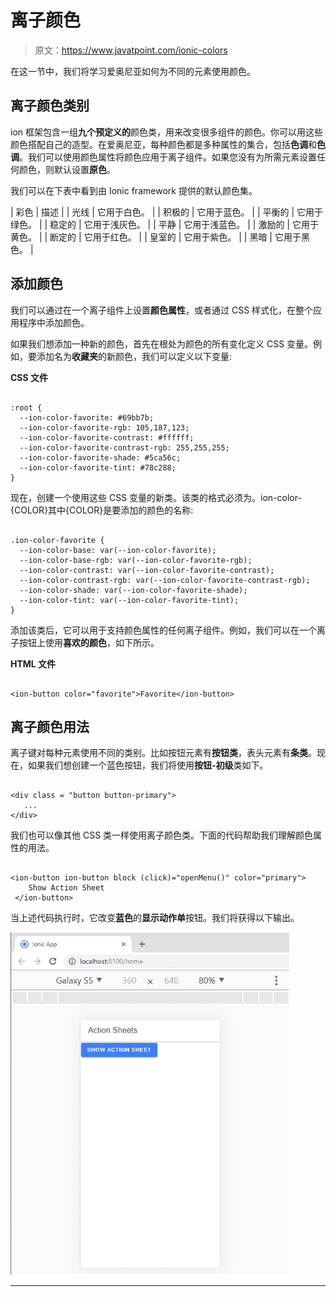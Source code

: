 # 离子颜色

> 原文：<https://www.javatpoint.com/ionic-colors>

在这一节中，我们将学习爱奥尼亚如何为不同的元素使用颜色。

## 离子颜色类别

ion 框架包含一组**九个预定义的**颜色类，用来改变很多组件的颜色。你可以用这些颜色搭配自己的造型。在爱奥尼亚，每种颜色都是多种属性的集合，包括**色调**和**色调**。我们可以使用颜色属性将颜色应用于离子组件。如果您没有为所需元素设置任何颜色，则默认设置**原色**。

我们可以在下表中看到由 Ionic framework 提供的默认颜色集。

| 彩色 | 描述 |
| 光线 | 它用于白色。 |
| 积极的 | 它用于蓝色。 |
| 平衡的 | 它用于绿色。 |
| 稳定的 | 它用于浅灰色。 |
| 平静 | 它用于浅蓝色。 |
| 激励的 | 它用于黄色。 |
| 断定的 | 它用于红色。 |
| 皇室的 | 它用于紫色。 |
| 黑暗 | 它用于黑色。 |

## 添加颜色

我们可以通过在一个离子组件上设置**颜色属性**，或者通过 CSS 样式化，在整个应用程序中添加颜色。

如果我们想添加一种新的颜色，首先在根处为颜色的所有变化定义 CSS 变量。例如，要添加名为**收藏夹**的新颜色，我们可以定义以下变量:

**CSS 文件**

```

:root {
  --ion-color-favorite: #69bb7b;
  --ion-color-favorite-rgb: 105,187,123;
  --ion-color-favorite-contrast: #ffffff;
  --ion-color-favorite-contrast-rgb: 255,255,255;
  --ion-color-favorite-shade: #5ca56c;
  --ion-color-favorite-tint: #78c288;
}

```

现在，创建一个使用这些 CSS 变量的新类。该类的格式必须为。ion-color-{COLOR}其中{COLOR}是要添加的颜色的名称:

```

.ion-color-favorite {
  --ion-color-base: var(--ion-color-favorite);
  --ion-color-base-rgb: var(--ion-color-favorite-rgb);
  --ion-color-contrast: var(--ion-color-favorite-contrast);
  --ion-color-contrast-rgb: var(--ion-color-favorite-contrast-rgb);
  --ion-color-shade: var(--ion-color-favorite-shade);
  --ion-color-tint: var(--ion-color-favorite-tint);
}

```

添加该类后，它可以用于支持颜色属性的任何离子组件。例如，我们可以在一个离子按钮上使用**喜欢的颜色**，如下所示。

**HTML 文件**

```

<ion-button color="favorite">Favorite</ion-button>

```

## 离子颜色用法

离子键对每种元素使用不同的类别。比如按钮元素有**按钮类**，表头元素有**条类**。现在，如果我们想创建一个蓝色按钮，我们将使用**按钮-初级**类如下。

```

<div class = "button button-primary">
   ...
</div>

```

我们也可以像其他 CSS 类一样使用离子颜色类。下面的代码帮助我们理解颜色属性的用法。

```

<ion-button ion-button block (click)="openMenu()" color="primary">
    Show Action Sheet
 </ion-button>

```

当上述代码执行时，它改变**蓝色**的**显示动作单**按钮。我们将获得以下输出。

![Ionic Colors](img/9df8e8d3ba2468f7fde5f04b448ea6cf.png)

* * *